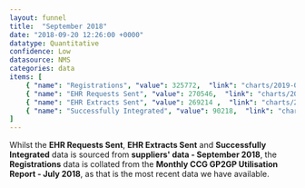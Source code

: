 ```yaml
---
layout: funnel
title:  "September 2018"
date: "2018-09-20 12:26:00 +0000"
datatype: Quantitative
confidence: Low
datasource: NMS
categories: data
items: [
    { "name": "Registrations", "value": 325772,  "link": "charts/2019-02-28-registrations-jul2018" },
    { "name": "EHR Requests Sent", "value": 270546,  "link": "charts/2019-03-20-supplier-to-supplier-sep2018" },
    { "name": "EHR Extracts Sent", "value": 269214 ,  "link": "charts/2019-03-20-message-types-sep2018"},
    { "name": "Successfully Integrated", "value": 90218,  "link": "charts/2019-03-20-message-types-sep2018" }
]
---
```

Whilst the **EHR Requests Sent**, **EHR Extracts Sent** and **Successfully Integrated** data is sourced from **suppliers' data - September 2018**, the **Registrations** data is collated from the **Monthly CCG GP2GP Utilisation Report - July 2018**, as that is the most recent data we have available.
